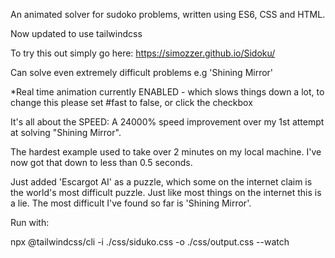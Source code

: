 An animated solver for sudoko problems, written using ES6, CSS and HTML.

Now updated to use tailwindcss

To try this out simply go here: https://simozzer.github.io/Sidoku/

Can solve even extremely difficult problems e.g 'Shining Mirror' 

*Real time animation currently ENABLED - which slows things down a lot, to change this please set #fast to false, or click the checkbox


It's all about the SPEED: A 24000% speed improvement over my 1st attempt at solving "Shining Mirror".

The hardest example used to take over 2 minutes on my local machine. I've now got that down to less than 0.5 seconds.


Just added 'Escargot AI' as a puzzle, which some on the internet claim is the world's most difficult puzzle. Just like most things on the internet this is a lie.  The most difficult I've found so far is 'Shining Mirror'.

Run with: 

npx @tailwindcss/cli -i ./css/siduko.css -o ./css/output.css --watch